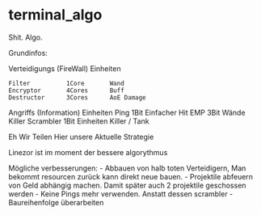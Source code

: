 # terminal_algo
Shit. Algo.

Grundinfos:

Verteidigungs (FireWall) Einheiten

    Filter          1Core       Wand
    Encryptor       4Cores      Buff
    Destructor      3Cores      AoE Damage

Angriffs (Information) Einheiten
    Ping            1Bit        Einfacher Hit
    EMP             3Bit        Wände Killer
    Scrambler       1Bit        Einheiten Killer / Tank


Eh Wir Teilen Hier unsere Aktuelle Strategie

Linezor ist im moment der bessere algorythmus

Mögliche verbesserungen:
    - Abbauen von halb toten Verteidigern, Man bekommt resourcen zurück kann direkt neue bauen.
    - Projektile abfeuern von Geld abhängig machen. Damit später auch 2 projektile geschossen werden
    - Keine Pings mehr verwenden. Anstatt dessen scrambler
    - Baureihenfolge überarbeiten